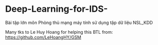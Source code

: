 # Deep-Learning-for-IDS-

Bài tập lớn môn Phòng thủ mạng máy tính sử dụng tập dữ liệu NSL_KDD

Many tks to Le Huy Hoang for helping this BTL from: https://github.com/LeHoangHY/GSM
